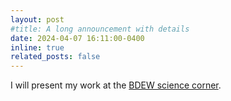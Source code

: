 ```yaml
---
layout: post
#title: A long announcement with details
date: 2024-04-07 16:11:00-0400
inline: true
related_posts: false
---
```


I will present my work at the <a href="https://www.bdew-kongress.de/nachwuchs/science-corner/">BDEW science corner</a>.

